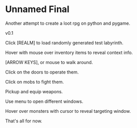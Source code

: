 # Unnamed Final
 Another attempt to create a loot rpg on python and pygame.

v0.1

Click [REALM] to load randomly generated test labyrinth.

Hover with mouse over inventory items to reveal context info.

[ARROW KEYS], or mouse to walk around. 

Click on the doors to operate them. 

Click on mobs to fight them. 

Pickup and equip weapons.

Use menu to open different windows.

Hover over monsters with cursor to reveal targeting window.

That's all for now.